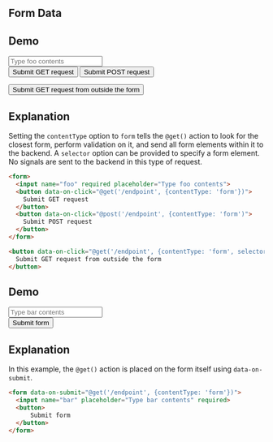 ## Form Data

## Demo

<form id="myform" class="space-y-8">
  <label class="flex items-center gap-2 input input-bordered">
    <input name="foo" required class="grow" placeholder="Type foo contents"/>
  </label>
  <div class="space-x-4">
    <button data-on-click="@get('/examples/form_data/data', {contentType: 'form'})" class="btn btn-primary">
      Submit GET request
    </button>
    <button data-on-click="@post('/examples/form_data/data', {contentType: 'form'})" class="btn btn-primary">
      Submit POST request
    </button>
  </div>
</form>

<button data-on-click="@get('/examples/form_data/data', {contentType: 'form', selector: '#myform'})" class="btn btn-primary">
  Submit GET request from outside the form
</button>

## Explanation

Setting the `contentType` option to `form` tells the `@get()` action to look for the closest form, perform validation on it, and send all form elements within it to the backend. A `selector` option can be provided to specify a form element. No signals are sent to the backend in this type of request.

```html
<form>
  <input name="foo" required placeholder="Type foo contents">
  <button data-on-click="@get('/endpoint', {contentType: 'form'})">
    Submit GET request
  </button>
  <button data-on-click="@post('/endpoint', {contentType: 'form')">
    Submit POST request
  </button>
</form>

<button data-on-click="@get('/endpoint', {contentType: 'form', selector: '#myform'})">
  Submit GET request from outside the form
</button>
```

## Demo

<form data-on-submit="@get('/examples/form_data/data', {contentType: 'form'})" class="space-y-8">
  <label class="flex items-center gap-2 input input-bordered">
    <input name="bar" required class="grow" placeholder="Type bar contents"/>
  </label>
  <div class="space-x-4">
    <button class="btn btn-primary">
      Submit form
    </button>
  </div>
</form>

## Explanation

In this example, the `@get()` action is placed on the form itself using `data-on-submit`.

```html
<form data-on-submit="@get('/endpoint', {contentType: 'form'})">
  <input name="bar" placeholder="Type bar contents" required>
  <button>
      Submit form
  </button>
</form>
```